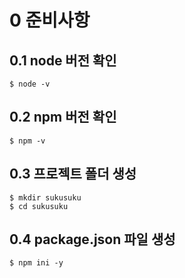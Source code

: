 # 0 준비사항

## 0.1 node 버전 확인
```
$ node -v
```

## 0.2 npm 버전 확인
```
$ npm -v
```

## 0.3 프로젝트 폴더 생성
```
$ mkdir sukusuku
$ cd sukusuku
```

## 0.4 package.json 파일 생성
```
$ npm ini -y
```
